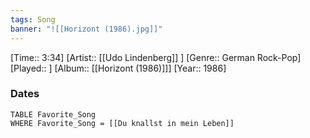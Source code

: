 ```yaml
---
tags: Song  
banner: "![[Horizont (1986).jpg]]"
---
```

[Time:: 3:34]
[Artist:: [[Udo Lindenberg]] ]
[Genre:: German Rock-Pop]
[Played:: ]
[Album:: [[Horizont (1986)]]]
[Year:: 1986]
### Dates
````dataview
TABLE Favorite_Song
WHERE Favorite_Song = [[Du knallst in mein Leben]]
````